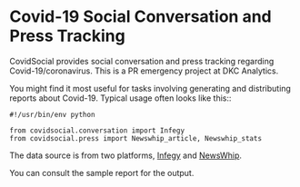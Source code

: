 
Covid-19 Social Conversation and Press Tracking
===========

CovidSocial provides social conversation and press tracking regarding Covid-19/coronavirus. This is a PR emergency project at DKC Analytics. 

You might find it most useful for tasks involving generating and distributing reports about Covid-19. Typical usage
often looks like this::

    #!/usr/bin/env python

    from covidsocial.conversation import Infegy
    from covidsocial.press import Newswhip_article, Newswhip_stats


The data source is from two platforms, [Infegy](https://infegy.com/) and [NewsWhip](https://www.newswhip.com/).

You can consult the sample report for the output.

